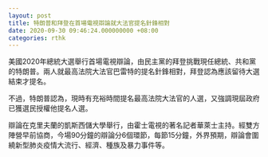 ```yaml
---
layout: post
title: 特朗普和拜登在首場電視辯論就大法官提名針鋒相對
date: 2020-09-30 09:46:24.000000000 +08:00
categories: rthk
---
```


美國2020年總統大選舉行首場電視辯論，由民主黨的拜登挑戰現任總統、共和黨的特朗普。兩人就最高法院大法官巴雷特的提名針鋒相對，拜登認為應該留待大選結束才提名。

不過，特朗普認為，現時有充裕時間提名最高法院大法官的人選，又強調現屆政府已獲選民授權他提名人選。

辯論在克里夫蘭的凱斯西儲大學舉行，由霍士電視的著名記者華萊士主持。經雙方陣營早前協商，今場90分鐘的辯論分6個環節，每節15分鐘，外界預期，辯論會圍繞新型肺炎疫情大流行、經濟、種族及暴力事件等。
